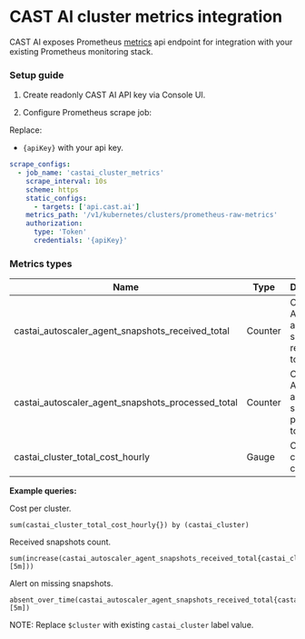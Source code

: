 # CAST AI cluster metrics integration

CAST AI exposes Prometheus [metrics](https://api.cast.ai/v1/spec/#/dashboard-metrics/PrometheusRawMetrics) api endpoint for integration with your existing Prometheus monitoring stack.

### Setup guide

1. Create readonly CAST AI API key via Console UI.

2. Configure Prometheus scrape job:

Replace:
* `{apiKey}` with your api key.


```yaml
scrape_configs:
  - job_name: 'castai_cluster_metrics'
    scrape_interval: 10s
    scheme: https
    static_configs:
      - targets: ['api.cast.ai']
    metrics_path: '/v1/kubernetes/clusters/prometheus-raw-metrics'
    authorization:
      type: 'Token'
      credentials: '{apiKey}'

```


### Metrics types

Name  | Type | Description
------------- | ------------- | -------------
castai_autoscaler_agent_snapshots_received_total  | Counter | CAST AI Autoscaler agent snapshots received total
castai_autoscaler_agent_snapshots_processed_total  | Counter | CAST AI Autoscaler agent snapshots processed total
castai_cluster_total_cost_hourly | Gauge | CAST AI cluster total cost hourly

**Example queries:**

Cost per cluster.
```
sum(castai_cluster_total_cost_hourly{}) by (castai_cluster)
```

Received snapshots count.

```
sum(increase(castai_autoscaler_agent_snapshots_received_total{castai_cluster="$cluster"}[5m]))
```

Alert on missing snapshots.
```
absent_over_time(castai_autoscaler_agent_snapshots_received_total{castai_cluster="$cluster"}[5m])
```

NOTE: Replace `$cluster` with existing `castai_cluster` label value.
